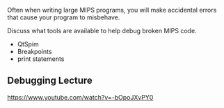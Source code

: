 Often when writing large MIPS programs, you will make accidental errors that cause your program to misbehave.

Discuss what tools are available to help debug broken MIPS code.

- QtSpim
- Breakpoints
- print statements

## Debugging Lecture

https://www.youtube.com/watch?v=-bOpoJXvPY0

